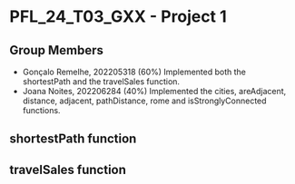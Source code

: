 # PFL_24_T03_GXX - Project 1

## Group Members
- Gonçalo Remelhe, 202205318 (60%) Implemented both the shortestPath and the travelSales function.
- Joana Noites, 202206284 (40%) Implemented the cities, areAdjacent, distance, adjacent, pathDistance, rome and isStronglyConnected functions.

## shortestPath function

## travelSales function
